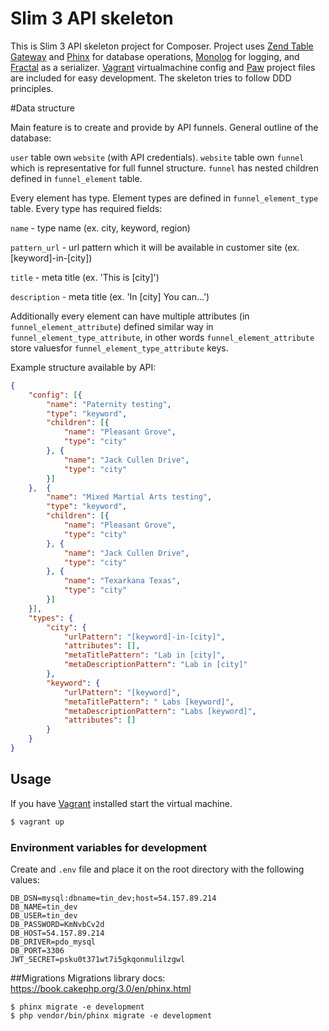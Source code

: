 # Slim 3 API skeleton

This is Slim 3 API skeleton project for Composer. Project uses [Zend Table Gateway](https://docs.zendframework.com/zend-db/table-gateway/) and [Phinx](https://phinx.org/) for database operations,  [Monolog](https://github.com/Seldaek/monolog) for logging, and [Fractal](http://fractal.thephpleague.com/) as a serializer. [Vagrant](https://www.vagrantup.com/) virtualmachine config and [Paw](https://geo.itunes.apple.com/us/app/paw-http-rest-client/id584653203?mt=12&at=1010lc2t) project files are included for easy development. The skeleton tries to follow DDD principles.

#Data structure

Main feature is to create and provide by API funnels.
General outline of the database:

`user` table own `website` (with API credentials).
`website` table own `funnel` which is representative for full funnel structure.
`funnel` has nested children defined in `funnel_element` table. 

Every element has type. Element types are defined in `funnel_element_type` table.
Every type has required fields:

`name` - type name (ex. city, keyword, region)

`pattern_url` - url pattern which it will be available in customer site (ex. [keyword]-in-[city])

`title` - meta title (ex. 'This is [city]')

`description` - meta title (ex. 'In [city] You can...')


Additionally every element can have multiple attributes (in `funnel_element_attribute`) 
defined similar way in `funnel_element_type_attribute`, in other words `funnel_element_attribute` 
store valuesfor `funnel_element_type_attribute` keys.

Example structure available by API:

```json
{
    "config": [{
        "name": "Paternity testing",
        "type": "keyword",
        "children": [{
            "name": "Pleasant Grove",
            "type": "city"
        }, {
            "name": "Jack Cullen Drive",
            "type": "city"
        }]
    },  {
        "name": "Mixed Martial Arts testing",
        "type": "keyword",
        "children": [{
            "name": "Pleasant Grove",
            "type": "city"
        }, {
            "name": "Jack Cullen Drive",
            "type": "city"
        }, {
            "name": "Texarkana Texas",
            "type": "city"
        }]
    }],
    "types": {
        "city": {
            "urlPattern": "[keyword]-in-[city]",
            "attributes": [],
            "metaTitlePattern": "Lab in [city]",
            "metaDescriptionPattern": "Lab in [city]"
        },
        "keyword": {
            "urlPattern": "[keyword]",
            "metaTitlePattern": " Labs [keyword]",
            "metaDescriptionPattern": "Labs [keyword]",
            "attributes": []
        }
    }
}
```

## Usage

If you have [Vagrant](https://www.vagrantup.com/) installed start the virtual machine.

``` bash
$ vagrant up
```

### Environment variables for development

Create and `.env` file and place it on the root directory with the following values:

```
DB_DSN=mysql:dbname=tin_dev;host=54.157.89.214
DB_NAME=tin_dev
DB_USER=tin_dev
DB_PASSWORD=KmNvbCv2d
DB_HOST=54.157.89.214
DB_DRIVER=pdo_mysql
DB_PORT=3306
JWT_SECRET=psku0t371wt7i5gkqonmulilzgwl
```



##Migrations
Migrations library docs: https://book.cakephp.org/3.0/en/phinx.html
```
$ phinx migrate -e development
$ php vendor/bin/phinx migrate -e development
```
